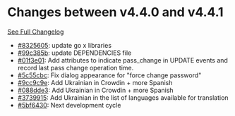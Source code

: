 # Changes between v4.4.0 and v4.4.1

[See Full Changelog](https://github.com/pydio/cells/compare/v4.4.0...v4.4.1)

- [#8325605](https://github.com/pydio/cells/commit/83256053485778bcba0f88065f920434038bef69): update go x libraries
- [#99c385b](https://github.com/pydio/cells/commit/99c385b9f43f1ad93fe2c876e96fe8a835878ea5): update DEPENDENCIES file
- [#01f3e01](https://github.com/pydio/cells/commit/01f3e01cc607da0928027feb06752da45c7faafe): Add attributes to indicate pass_change in UPDATE events and record last pass change operation time.
- [#5c55cbc](https://github.com/pydio/cells/commit/5c55cbc1c5704b058bfeecf7d2ca76d5c50e7d83): Fix dialog appearance for "force change password"
- [#9cc9c9e](https://github.com/pydio/cells/commit/9cc9c9e42fa7c1713153769e814e13139b47473d): Add Ukrainian in Crowdin + more Spanish
- [#088dde3](https://github.com/pydio/cells/commit/088dde36a8be75d1794b786b07efd130156daead): Add Ukrainian in Crowdin + more Spanish
- [#3739915](https://github.com/pydio/cells/commit/3739915dfc30cbf53dd026e9c98c4b4e60b7f912): Add Ukrainian in the list of languages available for translation
- [#5bf6430](https://github.com/pydio/cells/commit/5bf64309e9b5b5a245aa6420bd5b5c1438cd1afb): Next development cycle
